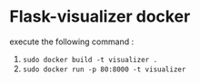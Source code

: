 # Flask-visualizer docker
execute the following command : 

1. `sudo docker build -t visualizer .`
2. `sudo docker run -p 80:8000 -t visualizer`